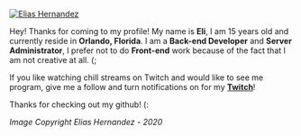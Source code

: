 [![Elias Hernandez](https://eli.fail/f/background.jpg)](https://eli.fail)

Hey! Thanks for coming to my profile! My name is **Eli**, I am 15 years old and currently reside in **Orlando, Florida**. I am a **Back-end Developer** and **Server Administrator**, I prefer not to do **Front-end** work because of the fact that I am not creative at all. (;

If you like watching chill streams on Twitch and would like to see me program, give me a follow and turn notifications on for my [**Twitch**](https://eli.fail/twitch)!

Thanks for checking out my github! (:

*Image Copyright Elias Hernandez - 2020*
